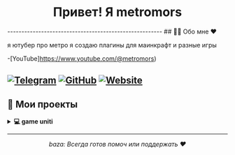 <h1 align="center"> Привет! Я metromors </h1>
-------------------------------------------------------
## 🧑‍💻 Обо мне ♥

я ютубер про метро я создаю плагины для маинкрафт и разные игры 

-[YouTube]https://www.youtube.com/@metromors)

[![Telegram](https://img.shields.io/badge/-Telegram-2CA5E0?style=flat&logo=telegram&logoColor=white)]([https://t.me/+lk-uwwCLsSwxZmMy])
[![GitHub](https://img.shields.io/badge/-GitHub-333?style=flat&logo=github&logoColor=white)](https://github.com/l1ratch)
[![Website](https://img.shields.io/badge/-Website-0A73FF?style=flat&logo=google-chrome&logoColor=white)](https://l1ratch.ru)
---

## 🚀 Мои проекты

<details>
  <summary><b>💻 game uniti </b></summary>
  <p>Игра на юнити про Pac-Men это версия игры сложнее оригинала
    💻https://github.com/metromors/game-PacMan-metromors.</p>
</details>

---

<p align="center">
  <i>baza:
  Всегда готов помоч или поддержать ♥ </i>
</p>
